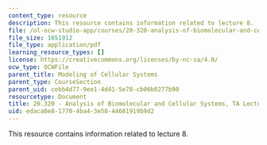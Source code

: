 ```yaml
---
content_type: resource
description: This resource contains information related to lecture 8.
file: /ol-ocw-studio-app/courses/20-320-analysis-of-biomolecular-and-cellular-systems-fall-2012/edaca0e817704ba43e5844681919b9d2_MIT20_320F12_Lecture8.pdf
file_size: 1651912
file_type: application/pdf
learning_resource_types: []
license: https://creativecommons.org/licenses/by-nc-sa/4.0/
ocw_type: OCWFile
parent_title: Modeling of Cellular Systems
parent_type: CourseSection
parent_uid: cebb4d77-9ee1-4d41-5e78-cb06b0277b90
resourcetype: Document
title: 20.320 - Analysis of Biomolecular and Cellular Systems, TA Lecture Note 8
uid: edaca0e8-1770-4ba4-3e58-44681919b9d2
---
```

This resource contains information related to lecture 8.
